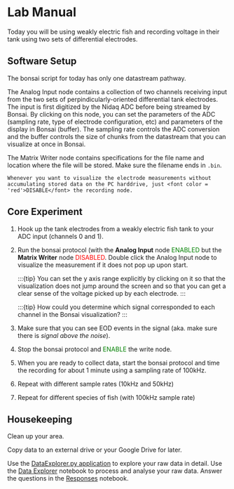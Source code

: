 # Lab Manual

Today you will be using weakly electric fish and recording voltage in their tank using two sets of differential electrodes. 

## Software Setup
The bonsai script for today has only one datastream pathway. 

The Analog Input node contains a collection of two channels receiving input from the two sets of perpindicularly-oriented differential tank electrodes. The input is first digitized by the Nidaq ADC before being streamed by Bonsai. By clicking on this node, you can set the parameters of the ADC (sampling rate, type of electrode configuration, etc) and parameters of the display in Bonsai (buffer). The sampling rate controls the ADC conversion and the buffer controls the size of chunks from the datastream that you can visualize at once in Bonsai. 

The Matrix Writer node contains specifications for the file name and location where the file will be stored. Make sure the filename ends in ```.bin```.

```{note}
Whenever you want to visualize the electrode measurements without accumulating stored data on the PC harddrive, just <font color = 'red'>DISABLE</font> the recording node.
```

## Core Experiment

1. Hook up the tank electrodes from a weakly electric fish tank to your ADC input (channels 0 and 1).
2. Run the bonsai protocol (with the  **Analog Input** node <font color = 'green'>ENABLED</font> but the **Matrix Writer** node <font color = 'red'>DISABLED</font>. Double click the Analog Input node to visualize the measurement if it does not pop up upon start.

	:::{tip}
	You can set the y axis range explicitly by clicking on it so that the visualization does not jump around the screen and so that you can get a clear sense of the voltage picked up by each electrode.
	:::

	:::{tip}
	How could you determine which signal corresponded to each channel in the Bonsai visualization?
	:::
3. Make sure that you can see EOD events in the signal (aka. make sure there is *signal above the noise*).
4. Stop the bonsai protocol and <font color = 'green'>ENABLE</font> the write node. 
5. When you are ready to collect data, start the bonsai protocol and time the recording for about 1 minute using a sampling rate of 100kHz.
6. Repeat with different sample rates (10kHz and 50kHz)
7. Repeat for different species of fish (with 100kHz sample rate)

## Housekeeping

Clean up your area.  

Copy data to an external drive or your Google Drive for later.  

Use the [DataExplorer.py application](../../howto/Dash-Data-Explorer.md) to explore your raw data in detail. Use the [Data Explorer](../eod/Data-Explorer_eod.ipynb) notebook to process and analyse your raw data. Answer the questions in the [Responses](../eod/Responses_eod.ipynb) notebook.  

